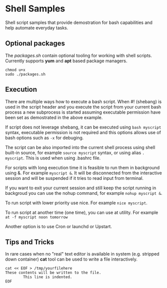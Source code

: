# Shell Samples

Shell script samples that provide demostration for bash capabilities and help automate everyday tasks.

## Optional packages

The *packages.sh* contain optional tooling for working with shell scripts. Currently supports **yum** and **apt** based package managers.
```
chmod u+x
sudo ./packages.sh
```

## Execution

There are multiple ways how to execute a bash script. When #! (shebang) is used in the script header and you execute the script from your current bash process a new subprocess is started assuming executable permission have been set as demostrated in the above example.

If script does not leverage shebang, it can be executed using ``bash myscript`` syntax, executable permission is not required and this options allows use of bash options such as ``-x`` for debuging.

The script can be also imported into the current shell process using shell built-in source, for example ``source myscript`` syntax, or using alias ``. myscript``. This is used when using .bashrc file.

For scripts with long execution time it is feasible to run them in background using &. For example ``myscript &``. It will be disconnected from the interactive session and will be suspended if it tries to read input from terminal.

If you want to exit your current session and still keep the script running in backgroud you can use the nohup command, for example ``nohup myscript &``.

To run script with lower priority use nice. For example ``nice myscript``.

To run script at another time (one time), you can use at utility. For example ``at -f myscript noon tomorrow``

Another option is to use Cron or launchd or Upstart. 


## Tips and Tricks

In rare cases when no "real" text editor is available in system (e.g. stripped down container) **cat** tool can be used to write a file interactively.

```
cat << EOF > /tmp/yourfilehere
These contents will be written to the file.
        This line is indented.
EOF
```